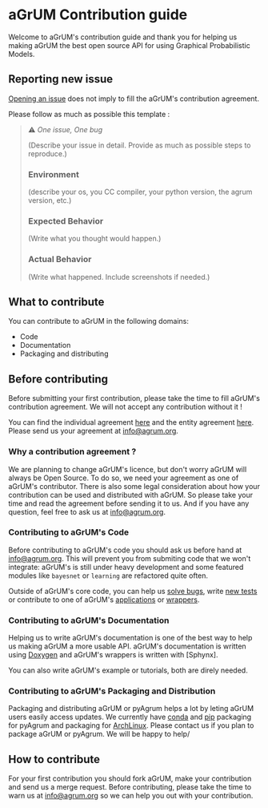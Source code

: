 # aGrUM Contribution guide

Welcome to aGrUM's contribution guide and thank you for helping us making aGrUM the best open source API for using Graphical Probabilistic Models.

## Reporting new issue 

[Opening an issue](https://gitlab.com/agrumery/aGrUM/issues/new?issue%5Bassignee_id%5D=&issue%5Bmilestone_id%5D=) does not imply to fill the aGrUM's contribution agreement.

Please follow as much as possible this template :

> ⚠️ *One issue, One bug*
>
>(Describe your issue in detail. Provide as much as possible steps to reproduce.)
>
>### Environment
>
>(describe your os, you CC compiler, your python version, the agrum version, etc.)
>
>### Expected Behavior
>
>(Write what you thought would happen.)
>
>### Actual Behavior
>
>(Write what happened. Include screenshots if needed.)

## What to contribute

You can contribute to aGrUM in the following domains:

* Code
* Documentation
* Packaging and distributing

## Before contributing

Before submitting your first contribution, please take the time to fill aGrUM's contribution agreement. We will not accept any contribution without it !

You can find the individual agreement [here](https://gitlab.com/agrumery/aGrUM/wikis/contribution/individual) and the entity agreement 
[here](https://gitlab.com/agrumery/aGrUM/wikis/contribution/entity). Please send us your agreement at [info@agrum.org](mailto:info@agrum.org).

### Why a contribution agreement ?

We are planning to change aGrUM's licence, but don't worry aGrUM will always be Open Source. To do so, we need your agreement as one of aGrUM's contributor. There is also some legal consideration about how your contribution can be used and distributed with aGrUM. So please take your time and read the agreement before sending it to us. And if you have any question, feel free to ask us at [info@agrum.org](mailto:info@agrum.org).

### Contributing to aGrUM's Code

Before contributing to aGrUM's code you should ask us before hand at [info@agrum.org](mailto:info@agrum.org). This will prevent you from submiting code that we won't integrate: aGrUM's is still under heavy development and some featured modules like `bayesnet` or `learning` are refactored quite often.

Outside of aGrUM's core code, you can help us [solve bugs](https://gitlab.com/agrumery/aGrUM/issues), write [new tests](https://gitlab.com/agrumery/aGrUM/tree/master/src/testunits/README.md) or contribute to one of aGrUM's [applications](https://gitlab.com/agrumery/aGrUM/tree/master/apps/README.md) or [wrappers](https://gitlab.com/agrumery/aGrUM/tree/master/wrappers/README.md).

### Contributing to aGrUM's Documentation

Helping us to write aGrUM's documentation is one of the best way to help us making aGrUM a more usable API. aGrUM's documentation is written using [Doxygen](http://www.stack.nl/~dimitri/doxygen/) and aGrUM's wrappers is written with [Sphynx].

You can also write aGrUM's example or tutorials, both are direly needed.

### Contributing to aGrUM's Packaging and Distribution

Packaging and distributing aGrUM or pyAgrum helps a lot by leting aGrUM users easily access updates. We currently have [conda](https://anaconda.org/conda-forge/pyagrum) and [pip](https://pypi.python.org/pypi/pyagrum/0.10.4.3) packaging for pyAgrum and packaging for [ArchLinux](https://aur.archlinux.org/packages/agrum/). Please contact us if you plan to package aGrUM or pyAgrum. We will be happy to help/

## How to contribute

For your first contribution you should fork aGrUM, make your contribution and send us a merge request. Before contributing, please take the time to warn us at [info@agrum.org](mailto:info@agrum.org) so we can help you out with your contribution.


